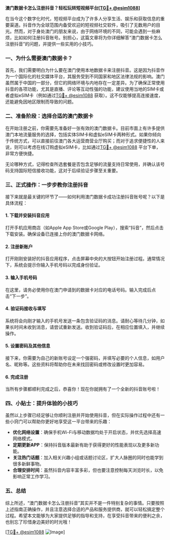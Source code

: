 **澳门数据卡怎么注册抖音？轻松玩转短视频平台[[TG💪+ @esim1088](https://t.me/s/esim1088)]**

在当今这个数字化时代，短视频平台成为了许多人分享生活、娱乐和获取信息的重要渠道。抖音作为全球范围内备受欢迎的短视频社交软件，吸引了无数用户的目光。然而，对于身处澳门的朋友来说，由于网络环境的不同，可能会遇到一些麻烦，比如如何注册抖音账号。别担心，这篇文章将为你详细解答“澳门数据卡怎么注册抖音”的问题，并提供一些实用的小技巧。

### 一、为什么需要澳门数据卡？

首先，我们需要明白为什么要在澳门使用本地数据卡来注册抖音。这是因为抖音作为一个国际化的社交媒体平台，其服务受到不同国家和地区法律法规的影响。澳门虽然属于中国的一部分，但它的网络环境与内地存在一定差异。为了确保正常使用抖音的各项功能，尤其是直播、评论等互动性强的功能，建议使用当地的SIM卡或者虚拟eSIM卡（例如通过[TG💪+ @esim1088](https://t.me/s/esim1088) 获取）。这不仅能够提高连接速度，还能避免因地区限制而导致的问题。

### 二、准备阶段：选择合适的澳门数据卡

在开始注册之前，你需要先准备好一张有效的澳门数据卡。目前市面上有许多提供澳门本地流量服务的选择，包括实体SIM卡和虚拟eSIM卡两种形式。如果你倾向于传统方式，可以直接前往澳门各大运营商营业厅购买；而对于追求便捷性的人来说，则可以考虑在线订购虚拟eSIM卡，比如通过[TG💪+ @esim1088](https://t.me/s/esim1088) 平台下单，非常方便快捷。

无论哪种方式，记得检查所选套餐是否包含足够的流量支持日常使用，并确认该号码支持国际短信接收功能，这对于后续验证步骤至关重要。

### 三、正式操作：一步步教你注册抖音

接下来就是最关键的环节了——如何利用澳门数据卡成功注册抖音账号呢？以下是具体流程：

#### 1. 下载并安装抖音应用
打开手机应用商店（如Apple App Store或Google Play），搜索“抖音”，然后点击下载安装。确保设备已连接上你的澳门数据卡网络。

#### 2. 注册新账户
打开刚刚安装好的抖音应用程序，点击屏幕中央的大按钮开始注册过程。通常情况下，系统会提示你输入手机号码以完成身份验证。

#### 3. 输入手机号码
在这里，请务必使用你在澳门申请到的数据卡对应的电话号码。输入完成后点击“下一步”。

#### 4. 验证码接收与填写
系统将会向刚才输入的手机号发送一条包含验证码的消息。请耐心等待几分钟，如果长时间未收到消息，请尝试重新发送。收到验证码后，在相应位置填入，并继续操作。

#### 5. 设置密码及其他信息
接下来，你需要为自己的新账号设定一个强密码，并填写必要的个人信息，如用户名、昵称等。这些资料将帮助你在未来找回密码或修改设置时更加容易。

#### 6. 完成注册
当所有步骤都顺利完成之后，恭喜你！现在你就拥有了一个全新的抖音账号啦！

### 四、小贴士：提升体验的小技巧

虽然以上步骤已经足够让你顺利注册并开始使用抖音，但在实际操作过程中还有一些小窍门可以帮助你更好地享受这一平台带来的乐趣：

- **优化网络设置**：确保手机Wi-Fi与移动数据均处于开启状态，并优先选择高速网络模式。
- **定期更新APP**：保持抖音版本最新有助于获得更好的性能表现以及更多新功能。
- **关注热门话题**：加入相关兴趣小组或话题讨论区，扩大人脉圈的同时也能学到很多新鲜事物。
- **合理安排时间**：虽然抖音内容丰富多彩，但也要注意控制每天浏览时长，以免影响正常工作学习。

### 五、总结

综上所述，“澳门数据卡怎么注册抖音”其实并不是一件特别复杂的事情。只要按照上述指南正确操作，并且注意选择合适的产品和服务提供商，就可以轻松搞定整个过程。希望本文能够为大家提供足够的指导和支持，在享受抖音带来的便利之余，也别忘了珍惜身边美好的时光哦！

[[TG💪+ @esim1088](https://t.me/s/esim1088) ![Image](https://i.postimg.cc/4NQfJmqS/Snipaste-2025-05-13-00-14-12.png)]